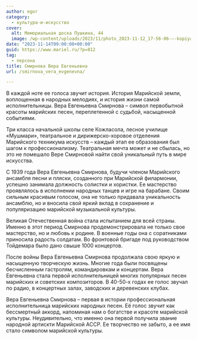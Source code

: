 ```yaml
---
author: egor
category:
  - культура-и-искусство
cover:
  alt: Мемориальная доска Пушкина, 44
  image: /wp-content/uploads/2023/11/photo_2023-11-12_17-56-06-—-kopiya.jpg
date: "2023-11-14T09:00:00+00:00"
guid: https://www.mariel.ru/?p=812
tag:
  - персона
title: Смирнова Вера Евгеньевна
url: /smirnova_vera_evgenevna/

---
```

В каждой ноте ее голоса звучит история. История Марийской земли, воплощенная в народных мелодиях, и история жизни самой исполнительницы. Вера Евгеньевна Смирнова – символ первобытной красоты марийских песен, переплетенной с судьбой, насыщенной событиями.

Три класса начальной школы селе Кожласола, лесное училище «Мушмари», театральное и дирижерско-хоровое отделения Марийского техникума искусств – каждый этап ее образования был шагом к профессионализму. Театральная мечта может и не сбылась, но это не помешало Вере Смирновой найти свой уникальный путь в мире искусства.

С 1939 года Вера Евгеньевна Смирнова, будучи членом Марийского ансамбля песни и пляски, созданного при Марийской филармонии, успешно занимала должность солистки и хористки. Ее мастерство проявлялось в исполнении народных танцев и игре на барабане. Своим сильным красивым голосом, она не только придавала уникальность ансамблю, но и вносила свой яркий вклад в сохранение и популяризацию марийской музыкальной культуры.

Великая Отечественная война стала испытанием для всей страны. Именно в этот период Смирнова продемонстрировала не только свое мастерство, но и любовь к родине. В военные годы она с соратниками приносила радость солдатам. Во фронтовой бригаде под руководством Тойдемара было дано свыше 1000 концертов.

После войны Вера Евгеньевна Смирнова продолжала свою яркую и насыщенную творческую жизнь. Многие года были посвящены бесчисленным гастролям, командировкам и концертам. Вера Евгеньевна стала первой исполнительницей многих популярных песен марийских и советских композиторов. В 40-50-х годах ее голос звучал по радио, в концертных залах, заводских и деревенских клубах.

Вера Евгеньевна Смирнова – первая в истории профессиональная исполнительница марийских народных песен. Её голос звучит как бессмертный аккорд, напоминая нам о богатстве и красоте марийской культуры. Неудивительно, что именно она первой получила звание народной артискти Марийской АССР. Ее творчество не забыто, а ее имя стало символом марийской культуры.
